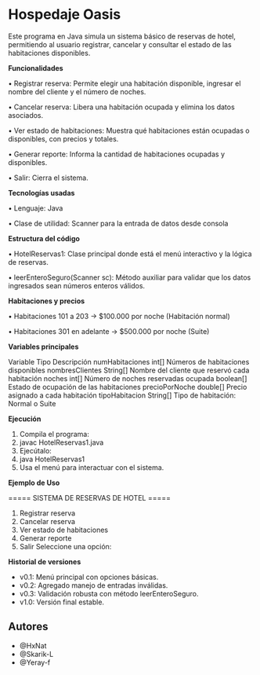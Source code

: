
# Hospedaje Oasis

Este programa en Java simula un sistema básico de reservas de hotel, permitiendo al usuario registrar, cancelar y consultar el estado de las habitaciones disponibles.

**Funcionalidades**

•	Registrar reserva: Permite elegir una habitación disponible, ingresar el nombre del cliente y el número de noches.

•	Cancelar reserva: Libera una habitación ocupada y elimina los datos asociados.

•	Ver estado de habitaciones: Muestra qué habitaciones están ocupadas o disponibles, con precios y totales.

•	Generar reporte: Informa la cantidad de habitaciones ocupadas y disponibles.

•	Salir: Cierra el sistema.

**Tecnologías usadas**

•	Lenguaje: Java

•	Clase de utilidad: Scanner para la entrada de datos desde consola

**Estructura del código**

•	HotelReservas1: Clase principal donde está el menú interactivo y la lógica de reservas.

•	leerEnteroSeguro(Scanner sc): Método auxiliar para validar que los datos ingresados sean números enteros válidos.

**Habitaciones y precios**

•	Habitaciones 101 a 203 → $100.000 por noche (Habitación normal)

•	Habitaciones 301 en adelante → $500.000 por noche (Suite)

**Variables principales**

Variable	Tipo	Descripción
numHabitaciones	int[]	Números de habitaciones disponibles
nombresClientes	String[]	Nombre del cliente que reservó cada habitación
noches	int[]	Número de noches reservadas
ocupada	boolean[]	Estado de ocupación de las habitaciones
precioPorNoche	double[]	Precio asignado a cada habitación
tipoHabitacion	String[]	Tipo de habitación: Normal o Suite

**Ejecución**

1.	Compila el programa:
2.	javac HotelReservas1.java
3.	Ejecútalo:
4.	java HotelReservas1
5. Usa el menú para interactuar con el sistema.

**Ejemplo de Uso**

===== SISTEMA DE RESERVAS DE HOTEL =====
1. Registrar reserva
2. Cancelar reserva
3. Ver estado de habitaciones
4. Generar reporte
5. Salir
Seleccione una opción:


**Historial de versiones**
- v0.1: Menú principal con opciones básicas.
- v0.2: Agregado manejo de entradas inválidas.
- v0.3: Validación robusta con método leerEnteroSeguro.
- v1.0: Versión final estable.





## Autores

- @HxNat
- @Skarik-L
- @Yeray-f


